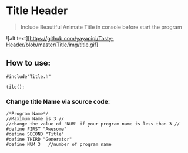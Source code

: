 # Title Header

>Include Beautiful Animate Title in console before start the program

![alt text][https://github.com/yayapipi/Tasty-Header/blob/master/Title/img/title.gif]

## How to use:

	#include"Title.h"

	tile();

### Change title Name via source code:

	/*Program Name*/
	//Maximum Name is 3 //
	//change the value of 'NUM' if your program name is less than 3 //
	#define FIRST "Awesome"
	#define SECOND "Title"
	#define THIRD "Generator"
	#define NUM 3 	//number of program name